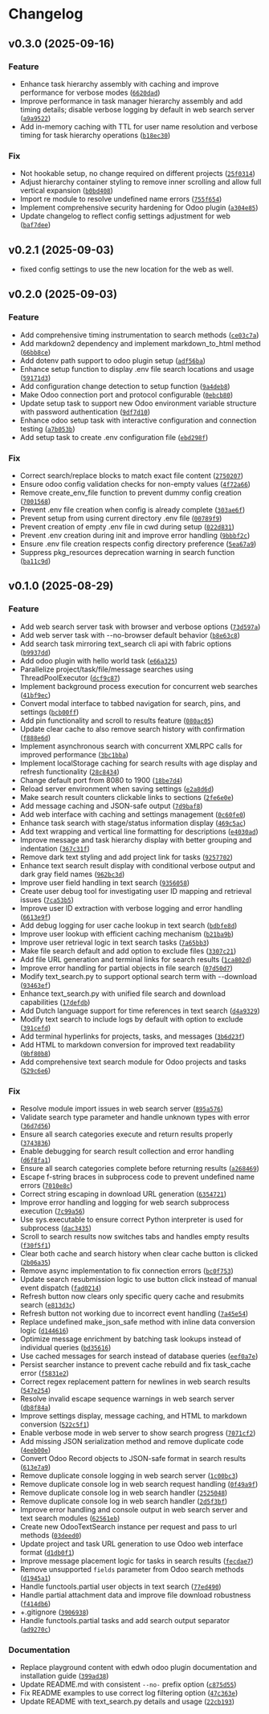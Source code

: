 # Changelog

<!--next-version-placeholder-->

## v0.3.0 (2025-09-16)

### Feature

* Enhance task hierarchy assembly with caching and improve performance for verbose modes ([`6620dad`](https://github.com/educationwarehouse/odoo_xmlrpc_playground/commit/6620dadd3852d7a6fc19258c87a81c1ac18c6a6d))
* Improve performance in task manager hierarchy assembly and add timing details; disable verbose logging by default in web search server ([`a9a9522`](https://github.com/educationwarehouse/odoo_xmlrpc_playground/commit/a9a9522ff4377c1c088de6047943fabb72f23144))
* Add in-memory caching with TTL for user name resolution and verbose timing for task hierarchy operations ([`b18ec30`](https://github.com/educationwarehouse/odoo_xmlrpc_playground/commit/b18ec30f513b4216707c5eea3b24896544111340))

### Fix

* Not hookable setup, no change required on different projects ([`25f0314`](https://github.com/educationwarehouse/odoo_xmlrpc_playground/commit/25f0314eec3814c2dfb1f4519e57e8f6790d22ab))
* Adjust hierarchy container styling to remove inner scrolling and allow full vertical expansion ([`b0bd408`](https://github.com/educationwarehouse/odoo_xmlrpc_playground/commit/b0bd4085edd289836b74e9a0e4ffe6e1b27b12aa))
* Import re module to resolve undefined name errors ([`755f654`](https://github.com/educationwarehouse/odoo_xmlrpc_playground/commit/755f654bb061e4f7875a1fa77b85d1c26d176923))
* Implement comprehensive security hardening for Odoo plugin ([`a304e85`](https://github.com/educationwarehouse/odoo_xmlrpc_playground/commit/a304e85cbd69c0f4431e5cf7501e8d862c6d4883))
* Update changelog to reflect config settings adjustment for web ([`baf7dee`](https://github.com/educationwarehouse/odoo_xmlrpc_playground/commit/baf7dee557b53abcc2b3dd1d6197c6414884e2f8))

## v0.2.1 (2025-09-03)

* fixed config settings to use the new location for the web as well. 

## v0.2.0 (2025-09-03)

### Feature

* Add comprehensive timing instrumentation to search methods ([`ce03c7a`](https://github.com/educationwarehouse/odoo_xmlrpc_playground/commit/ce03c7aa3afabe673186e772c2168930e6fb1c90))
* Add markdown2 dependency and implement markdown_to_html method ([`66bb8ce`](https://github.com/educationwarehouse/odoo_xmlrpc_playground/commit/66bb8ce766380be204486512a76b2de2b4109972))
* Add dotenv path support to odoo plugin setup ([`adf56ba`](https://github.com/educationwarehouse/odoo_xmlrpc_playground/commit/adf56baf1f7115bccd713a3673389fa0f5a5aec0))
* Enhance setup function to display .env file search locations and usage ([`59171d3`](https://github.com/educationwarehouse/odoo_xmlrpc_playground/commit/59171d322c6d2dcb1bc29c511a05566259c8bafc))
* Add configuration change detection to setup function ([`9a4deb8`](https://github.com/educationwarehouse/odoo_xmlrpc_playground/commit/9a4deb89f54d032d184a3ab4bd080b4da84bcc61))
* Make Odoo connection port and protocol configurable ([`0ebcb80`](https://github.com/educationwarehouse/odoo_xmlrpc_playground/commit/0ebcb808e4e570d3e172ef63af6251fd21587641))
* Update setup task to support new Odoo environment variable structure with password authentication ([`9df7d10`](https://github.com/educationwarehouse/odoo_xmlrpc_playground/commit/9df7d105778fb8aae1e043eab23139acc1adf674))
* Enhance odoo setup task with interactive configuration and connection testing ([`a7b053b`](https://github.com/educationwarehouse/odoo_xmlrpc_playground/commit/a7b053ba48756eb325e57cede9b37747c528b486))
* Add setup task to create .env configuration file ([`ebd298f`](https://github.com/educationwarehouse/odoo_xmlrpc_playground/commit/ebd298f0f8ed7ff6de0eac93293f11556a56445a))

### Fix

* Correct search/replace blocks to match exact file content ([`2750207`](https://github.com/educationwarehouse/odoo_xmlrpc_playground/commit/275020705c496c4b85701923b6270fc3ed4a20b5))
* Ensure odoo config validation checks for non-empty values ([`4f72a66`](https://github.com/educationwarehouse/odoo_xmlrpc_playground/commit/4f72a66e042c7c478960bbc6540e4e3c9d77f58f))
* Remove create_env_file function to prevent dummy config creation ([`7001568`](https://github.com/educationwarehouse/odoo_xmlrpc_playground/commit/7001568981fee9acffe7492a1ad6c1ea89936f47))
* Prevent .env file creation when config is already complete ([`303ae6f`](https://github.com/educationwarehouse/odoo_xmlrpc_playground/commit/303ae6fd4ff874e223bd395a054f583533ebdf94))
* Prevent setup from using current directory .env file ([`00789f9`](https://github.com/educationwarehouse/odoo_xmlrpc_playground/commit/00789f92829898bdb263e66fd6b45c50eca75300))
* Prevent creation of empty .env file in cwd during setup ([`022d831`](https://github.com/educationwarehouse/odoo_xmlrpc_playground/commit/022d831c5d05223f37323e34e4c64bcfe6e7e627))
* Prevent .env creation during init and improve error handling ([`9bbbf2c`](https://github.com/educationwarehouse/odoo_xmlrpc_playground/commit/9bbbf2c5f3de51ff3fbf7e6cdd904b0b7c2f3a2d))
* Ensure .env file creation respects config directory preference ([`5ea67a9`](https://github.com/educationwarehouse/odoo_xmlrpc_playground/commit/5ea67a944862d39090b99ee5e069c26bb02b8c3e))
* Suppress pkg_resources deprecation warning in search function ([`ba11c9d`](https://github.com/educationwarehouse/odoo_xmlrpc_playground/commit/ba11c9df10c2161a9c2b814ac7844b31295ec4d7))

## v0.1.0 (2025-08-29)

### Feature

* Add web search server task with browser and verbose options ([`73d597a`](https://github.com/educationwarehouse/odoo_xmlrpc_playground/commit/73d597a279275abed80378c24ad2b1e6bb82ae59))
* Add web server task with --no-browser default behavior ([`b8e63c8`](https://github.com/educationwarehouse/odoo_xmlrpc_playground/commit/b8e63c85d01c4bcd0fee478c723b0e1b618a3f74))
* Add search task mirroring text_search cli api with fabric options ([`b9937dd`](https://github.com/educationwarehouse/odoo_xmlrpc_playground/commit/b9937dd8d7113d3dc75f9eeb877421883a982d6d))
* Add odoo plugin with hello world task ([`e66a325`](https://github.com/educationwarehouse/odoo_xmlrpc_playground/commit/e66a3253b5a3b704b54bdff73e80e7cc7c1ed2b3))
* Parallelize project/task/file/message searches using ThreadPoolExecutor ([`dcf9c87`](https://github.com/educationwarehouse/odoo_xmlrpc_playground/commit/dcf9c8742f5c33c102519c5b4dd7b5a0b26e62d9))
* Implement background process execution for concurrent web searches ([`41bf9ec`](https://github.com/educationwarehouse/odoo_xmlrpc_playground/commit/41bf9ec9813d4f538295e14e66d7450735ae7a3c))
* Convert modal interface to tabbed navigation for search, pins, and settings ([`bcb00ff`](https://github.com/educationwarehouse/odoo_xmlrpc_playground/commit/bcb00ffa1a092c3451498aead577f565726b58f3))
* Add pin functionality and scroll to results feature ([`080ac05`](https://github.com/educationwarehouse/odoo_xmlrpc_playground/commit/080ac0557fe0cad33f99597d41f6e17784769767))
* Update clear cache to also remove search history with confirmation ([`f888e6d`](https://github.com/educationwarehouse/odoo_xmlrpc_playground/commit/f888e6d3c9f838e8ab7df8433c39d7e02924f05f))
* Implement asynchronous search with concurrent XMLRPC calls for improved performance ([`3bc1bba`](https://github.com/educationwarehouse/odoo_xmlrpc_playground/commit/3bc1bbace6fc6f99c86596390a44fb46fb9a8ba6))
* Implement localStorage caching for search results with age display and refresh functionality ([`28c8434`](https://github.com/educationwarehouse/odoo_xmlrpc_playground/commit/28c84342eb958d2f50f5638db989f83490bff6cf))
* Change default port from 8080 to 1900 ([`18be7d4`](https://github.com/educationwarehouse/odoo_xmlrpc_playground/commit/18be7d427222b6306d8d58103d29e94e052a320f))
* Reload server environment when saving settings ([`e2a8d6d`](https://github.com/educationwarehouse/odoo_xmlrpc_playground/commit/e2a8d6d1b7aae4814c7678c5d897b32f339be717))
* Make search result counters clickable links to sections ([`2fe6e0e`](https://github.com/educationwarehouse/odoo_xmlrpc_playground/commit/2fe6e0e1415756ef2aa2da0c73dcc0c4c3bb3fca))
* Add message caching and JSON-safe output ([`7d9baf8`](https://github.com/educationwarehouse/odoo_xmlrpc_playground/commit/7d9baf82af0021b6cb9e2dff7ef93f152d837dd8))
* Add web interface with caching and settings management ([`0c60fe0`](https://github.com/educationwarehouse/odoo_xmlrpc_playground/commit/0c60fe07cd1b2816bb5cb1b846615a130a3fb046))
* Enhance task search with stage/status information display ([`469c5ac`](https://github.com/educationwarehouse/odoo_xmlrpc_playground/commit/469c5ac8aacc51d95c4e65f448487bf49e3b88ea))
* Add text wrapping and vertical line formatting for descriptions ([`e4030ad`](https://github.com/educationwarehouse/odoo_xmlrpc_playground/commit/e4030adeeec6022207baddac8d5617e563b158d7))
* Improve message and task hierarchy display with better grouping and indentation ([`367c31f`](https://github.com/educationwarehouse/odoo_xmlrpc_playground/commit/367c31f3ed57f64b8c0d51acc809bd1d390f49e5))
* Remove dark text styling and add project link for tasks ([`9257702`](https://github.com/educationwarehouse/odoo_xmlrpc_playground/commit/92577028edd4ab4887a55af009beec5412da5216))
* Enhance text search result display with conditional verbose output and dark gray field names ([`962bc3d`](https://github.com/educationwarehouse/odoo_xmlrpc_playground/commit/962bc3da8bbe50b87e943f12fba381360cc21210))
* Improve user field handling in text search ([`9356058`](https://github.com/educationwarehouse/odoo_xmlrpc_playground/commit/93560588c816f2958c7240fb553d68e307ed3676))
* Create user debug tool for investigating user ID mapping and retrieval issues ([`7ca53b5`](https://github.com/educationwarehouse/odoo_xmlrpc_playground/commit/7ca53b5d81c7fd170bce3f094a8dc5408d3226bc))
* Improve user ID extraction with verbose logging and error handling ([`6613e9f`](https://github.com/educationwarehouse/odoo_xmlrpc_playground/commit/6613e9f207d220111c6d4c81d731f17baf74ed5b))
* Add debug logging for user cache lookup in text search ([`bdbfe8d`](https://github.com/educationwarehouse/odoo_xmlrpc_playground/commit/bdbfe8d021dbdbe109b618a205a597a3d4b3e1aa))
* Improve user lookup with efficient caching mechanism ([`b21ba9b`](https://github.com/educationwarehouse/odoo_xmlrpc_playground/commit/b21ba9b50adee397a386e85a018d2b02ef8980ee))
* Improve user retrieval logic in text search tasks ([`7a65bb3`](https://github.com/educationwarehouse/odoo_xmlrpc_playground/commit/7a65bb3cdf5736f4228c880c8f7afbc03849ca75))
* Make file search default and add option to exclude files ([`3307c21`](https://github.com/educationwarehouse/odoo_xmlrpc_playground/commit/3307c210d9e31f0ea2fec493459f2425d1840b60))
* Add file URL generation and terminal links for search results ([`1ca802d`](https://github.com/educationwarehouse/odoo_xmlrpc_playground/commit/1ca802d59a463c49bfd4826dbb0f5258267c3204))
* Improve error handling for partial objects in file search ([`07d50d7`](https://github.com/educationwarehouse/odoo_xmlrpc_playground/commit/07d50d7c8696c19007c5cf64ab05dc408a7a4f7a))
* Modify text_search.py to support optional search term with --download ([`93463ef`](https://github.com/educationwarehouse/odoo_xmlrpc_playground/commit/93463ef5d8d945985903d06013373f8eb191d0bf))
* Enhance text_search.py with unified file search and download capabilities ([`17defdb`](https://github.com/educationwarehouse/odoo_xmlrpc_playground/commit/17defdb92d406f9cd6e47b30d9f7fd96d854e534))
* Add Dutch language support for time references in text search ([`d4a9329`](https://github.com/educationwarehouse/odoo_xmlrpc_playground/commit/d4a93290346ecc06deeabce38be4e96195d55b4a))
* Modify text search to include logs by default with option to exclude ([`391cefd`](https://github.com/educationwarehouse/odoo_xmlrpc_playground/commit/391cefdb4a9504c608cc182a19ee8422cc0f2988))
* Add terminal hyperlinks for projects, tasks, and messages ([`3b6d23f`](https://github.com/educationwarehouse/odoo_xmlrpc_playground/commit/3b6d23f907339634d53020b37bc2629e3e33926b))
* Add HTML to markdown conversion for improved text readability ([`9bf80b8`](https://github.com/educationwarehouse/odoo_xmlrpc_playground/commit/9bf80b8d7ab90cd1d8989a01bdef80297cb68277))
* Add comprehensive text search module for Odoo projects and tasks ([`529c6e6`](https://github.com/educationwarehouse/odoo_xmlrpc_playground/commit/529c6e6f0b19d22ca2a4f5afa84ffdb574abff2f))

### Fix

* Resolve module import issues in web search server ([`895a576`](https://github.com/educationwarehouse/odoo_xmlrpc_playground/commit/895a576dab60028b69253f1315e19fa16d640d54))
* Validate search type parameter and handle unknown types with error ([`36d7d56`](https://github.com/educationwarehouse/odoo_xmlrpc_playground/commit/36d7d56bb6922ccbcfc0b850c95880339e4a2b54))
* Ensure all search categories execute and return results properly ([`3743836`](https://github.com/educationwarehouse/odoo_xmlrpc_playground/commit/374383691075f6ae8da07d4f82fc197f45576294))
* Enable debugging for search result collection and error handling ([`d6f8fa1`](https://github.com/educationwarehouse/odoo_xmlrpc_playground/commit/d6f8fa188010d9c07aa07a3078f07681062636d6))
* Ensure all search categories complete before returning results ([`a268469`](https://github.com/educationwarehouse/odoo_xmlrpc_playground/commit/a26846961f843471f4b87e7d86ccb995fb83d5b6))
* Escape f-string braces in subprocess code to prevent undefined name errors ([`7010e8c`](https://github.com/educationwarehouse/odoo_xmlrpc_playground/commit/7010e8c4154decb98c2e14a3373c2d49ad2ccff0))
* Correct string escaping in download URL generation ([`6354721`](https://github.com/educationwarehouse/odoo_xmlrpc_playground/commit/6354721d74f3128e83d2ab0ed2f33ee3f054f8a0))
* Improve error handling and logging for web search subprocess execution ([`7c99a56`](https://github.com/educationwarehouse/odoo_xmlrpc_playground/commit/7c99a56f154c23e811b7daddffd1fba6695f4041))
* Use sys.executable to ensure correct Python interpreter is used for subprocess ([`dac3435`](https://github.com/educationwarehouse/odoo_xmlrpc_playground/commit/dac3435f3c034dcf636c45454231b42067a94fe8))
* Scroll to search results now switches tabs and handles empty results ([`f30f5f1`](https://github.com/educationwarehouse/odoo_xmlrpc_playground/commit/f30f5f192fd8815110323f71a86509adbdba1321))
* Clear both cache and search history when clear cache button is clicked ([`2b06a35`](https://github.com/educationwarehouse/odoo_xmlrpc_playground/commit/2b06a35b3decf4f3b47f5719f353024859c7d52d))
* Remove async implementation to fix connection errors ([`bc0f753`](https://github.com/educationwarehouse/odoo_xmlrpc_playground/commit/bc0f753a5262fcf7c2ace36b54cf67ab09ec0a63))
* Update search resubmission logic to use button click instead of manual event dispatch ([`fad0214`](https://github.com/educationwarehouse/odoo_xmlrpc_playground/commit/fad0214826d6fcf8ad337b08cad96d7095abe89d))
* Refresh button now clears only specific query cache and resubmits search ([`e813d3c`](https://github.com/educationwarehouse/odoo_xmlrpc_playground/commit/e813d3cf0c1f73686163ed471f736529ee4ab307))
* Refresh button not working due to incorrect event handling ([`7a45e54`](https://github.com/educationwarehouse/odoo_xmlrpc_playground/commit/7a45e548bf114958c37e69f21a938a8322a05637))
* Replace undefined make_json_safe method with inline data conversion logic ([`d144616`](https://github.com/educationwarehouse/odoo_xmlrpc_playground/commit/d144616899cd8ef313f8a2866c08ac2e30cbf9a6))
* Optimize message enrichment by batching task lookups instead of individual queries ([`bd35616`](https://github.com/educationwarehouse/odoo_xmlrpc_playground/commit/bd35616192f68aa14933753977945dca66c76e06))
* Use cached messages for search instead of database queries ([`eef0a7e`](https://github.com/educationwarehouse/odoo_xmlrpc_playground/commit/eef0a7e97688a93b2fee1fc6c995eea9b5098f10))
* Persist searcher instance to prevent cache rebuild and fix task_cache error ([`f5831e2`](https://github.com/educationwarehouse/odoo_xmlrpc_playground/commit/f5831e20a3404850dbd878f2f4c5375001ea2607))
* Correct regex replacement pattern for newlines in web search results ([`547e254`](https://github.com/educationwarehouse/odoo_xmlrpc_playground/commit/547e254b74ed9d34a340280844e077237c5ac830))
* Resolve invalid escape sequence warnings in web search server ([`db8f84a`](https://github.com/educationwarehouse/odoo_xmlrpc_playground/commit/db8f84a2d2f1a52dbbf3fe1a9f40de104e8cbd23))
* Improve settings display, message caching, and HTML to markdown conversion ([`522c5f1`](https://github.com/educationwarehouse/odoo_xmlrpc_playground/commit/522c5f188ed981a86ed776c609f3855a3eda3847))
* Enable verbose mode in web server to show search progress ([`7071cf2`](https://github.com/educationwarehouse/odoo_xmlrpc_playground/commit/7071cf2c3414fa052c25eb3ce443d2a10bc4a76d))
* Add missing JSON serialization method and remove duplicate code ([`4eeb00e`](https://github.com/educationwarehouse/odoo_xmlrpc_playground/commit/4eeb00eee513bac304b6727030e07a7d898afeaa))
* Convert Odoo Record objects to JSON-safe format in search results ([`613e7a9`](https://github.com/educationwarehouse/odoo_xmlrpc_playground/commit/613e7a9d313672f7c5d5abe606e67861564ef0a0))
* Remove duplicate console logging in web search server ([`1c00bc3`](https://github.com/educationwarehouse/odoo_xmlrpc_playground/commit/1c00bc388297ffd2879f494e3b20b0793690cf62))
* Remove duplicate console log in web search request handling ([`0f49a9f`](https://github.com/educationwarehouse/odoo_xmlrpc_playground/commit/0f49a9f080eff2da3719d5b280cd1fc616062c29))
* Remove duplicate console log in web search handler ([`2525048`](https://github.com/educationwarehouse/odoo_xmlrpc_playground/commit/252504802bb503cd717780d5d426405bae84dd19))
* Remove duplicate console log in web search handler ([`2d5f3bf`](https://github.com/educationwarehouse/odoo_xmlrpc_playground/commit/2d5f3bf179167b5b8f72fa12ac88b85be9d185b8))
* Improve error handling and console output in web search server and text search modules ([`62561eb`](https://github.com/educationwarehouse/odoo_xmlrpc_playground/commit/62561eb1b29a67e790d1c087e067273123f9436a))
* Create new OdooTextSearch instance per request and pass to url methods ([`03deed0`](https://github.com/educationwarehouse/odoo_xmlrpc_playground/commit/03deed03157cf2cb9cbdb255fe2e0c21f69debc3))
* Update project and task URL generation to use Odoo web interface format ([`d1db0f1`](https://github.com/educationwarehouse/odoo_xmlrpc_playground/commit/d1db0f151c3571ef35c66b342eeaca907ee31f51))
* Improve message placement logic for tasks in search results ([`fecdae7`](https://github.com/educationwarehouse/odoo_xmlrpc_playground/commit/fecdae704493d242c87f2163029f5c277f7e6d44))
* Remove unsupported `fields` parameter from Odoo search methods ([`d1945a1`](https://github.com/educationwarehouse/odoo_xmlrpc_playground/commit/d1945a1221503d465c68b238da1b61913f4c674b))
* Handle functools.partial user objects in text search ([`77ed490`](https://github.com/educationwarehouse/odoo_xmlrpc_playground/commit/77ed490a26e10c7c66782de821913e65f079c1f1))
* Handle partial attachment data and improve file download robustness ([`f414db6`](https://github.com/educationwarehouse/odoo_xmlrpc_playground/commit/f414db6378a3b2f2b38c385c7f9ff97c5f59f3a3))
* +.gitignore ([`3906938`](https://github.com/educationwarehouse/odoo_xmlrpc_playground/commit/39069385e28cec551aef09ea4b12513bb00ef2fe))
* Handle functools.partial tasks and add search output separator ([`ad9270c`](https://github.com/educationwarehouse/odoo_xmlrpc_playground/commit/ad9270c52af535f80532d39e42b03529b2742d7d))

### Documentation

* Replace playground content with edwh odoo plugin documentation and installation guide ([`399ad38`](https://github.com/educationwarehouse/odoo_xmlrpc_playground/commit/399ad388c2df1d61c7ac36ceb5b5a52ce25c6109))
* Update README.md with consistent `--no-` prefix option ([`c875d55`](https://github.com/educationwarehouse/odoo_xmlrpc_playground/commit/c875d5592ac95e628053bda94a77c554068ffd50))
* Fix README examples to use correct log filtering option ([`47c363e`](https://github.com/educationwarehouse/odoo_xmlrpc_playground/commit/47c363e5ac2eb4373d86c444080dffca49ec37e9))
* Update README with text_search.py details and usage ([`22cb193`](https://github.com/educationwarehouse/odoo_xmlrpc_playground/commit/22cb193f958137bb440ba11ae8f858892dd392b8))
